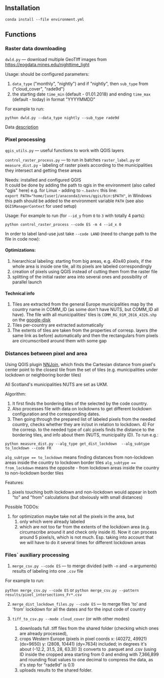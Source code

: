 ## Installation
`conda install --file environment.yml`

## Functions
### Raster data downloading
`dwld.py` —  download multiple GeoTIff images from https://eogdata.mines.edu/nighttime_light

Usage: should be configured parameters:
1) `data_type` ("monthly", "nightly") 
and if "nightly", then `sub_type` from ("cloud_cover", "rade9d")
2) the starting date `time_min` (default - 01.01.2018) and ending `time_max` (default - today) in format "YYYYMMDD"

For example to run:

`python dwld.py --data_type nightly --sub_type rade9d`

Data [description](https://eogdata.mines.edu/products/vnl/)

### Pixel processing
`qgis_utils.py` — useful functions to work with QGIS layers

`control_raster_process.py` —  to run in batches `raster_label.py` or `measure_dist.py` - labeling of raster pixels according 
to the municipalities they intersect and getting these areas

Needs: installed and configured QGIS\
It could be done by adding the path to qgis in the 
environment (also called "qgis" here) e.g. for Linux - adding to 
`~.bashrc` this line:\
`export PATH="home/[user]/anaconda3/envs/qgis/bin:$PATH"`,
in Windows this path should be added to the environment 
variable `PATH`
(see also `QGISManagerContext` for used setup)

Usage:
For example to run (for `--id_y` from `0` to `3` 
with totally 4 parts):

`python control_raster_process --code ES -m 4 --id_x 0`

In order to label land-use just take `--code LAND`
(need to change path to the file in code now):

#### Optimizations:
1) hierarchical labeling: starting from big areas, e.g. 40x40 pixels, if the whole area is inside one tile, 
all its pixels are labeled correspondingly
2) creation of pixels using QGIS instead of cutting them from the raster file
3) splitting of the initial raster area into several ones and possibility of parallel launch

#### Technical info
1) Tiles are extracted from the general Europe municipalities map by the country name in COMM_ID
   (as some don't have NUTS, but COMM_ID all have).
   The file with all municipalities' tiles is `COMM_RG_01M_2016_4326.shp` 
   on the [google-disk](https://drive.google.com/drive/folders/1bJRAxose2mekKBZHRilsgRgMzOK5i6yl?usp=sharing)
2) Tiles per-country are extracted automatically
3) The extents of tiles are taken from the properties of corresp. layers (the same link as before) automatically and then the rectangulars 
   from pixels are circumscribed around them with some gap
   
### Distances between pixel and area

Using QGIS plugin [NNJoin](http://arken.nmbu.no/~havatv/gis/qgisplugins/NNJoin/), 
which finds the Cartesian distance from pixel's center point to the closest tile from the set of tiles
(e.g. municipalities under lockdown or neighboring border tiles)

All Scotland's municipalities NUTS are set as UKM.

Algorithm:
1) It first finds the bordering tiles of the selected by the code country.
2) Also processes file with data on lockdowns to get different lockdown configuration
and the corresponding dates.
3) Then going through the prepared list of labeled pixels from the needed
country, checks whether they are in/out in relation to lockdown.
   4) For the corresp. to the needed type of calc pixels finds 
      the distance to the bordering tiles, and info about them 
      (NUTS, municipality ID).
To run e.g.:

`python measure_dist.py --alg_type get_dist_lockdown 
--alg_subtype to_lockdown --code FR`

`alg_subtype == to_lockdown` means finding distances from non-lockdown
areas inside the country to lockdown border tiles
`alg_subtype == from_lockdown` means the opposite - from lockdown
areas inside the country to non-lockdown border tiles

Features:
1) pixels touching both lockdown and non-lockdown would appear in
both "to" and "from" calculations 
   (but obviously with small distances)
   
Possible TODOs:
1) for optimization maybe take not all the pixels in the area, but
   1) only which were already labeled
   2) which are not too far from the extents of the lockdown area 
      (e.g. circumscribe around it and check only inside it). 
      Now it can process around 5 pixels/s, which is not much.
      Esp. taking into account that we will have to do it several times for different
      lockdown areas
      
### Files` auxiliary processing
1) `merge_csv.py --code ES` — to merge divided (with `-n` and `-m` arguments) 
   results of labeling into one `.csv` file

For example to run:

`python merge_csv.py --code ES` or `python merge_csv.py --pattern results/pixel_intersections_Fr*.csv`

2) `merge_dist_lockdown_files.py --code ES` —  to merge files 'to' and 'from' lockdown for all the dates and for the input code of country

3) `tiff_to_csv.py --mode cloud_cover` (or with other modes) 
   1) downloads 
   full .tiff files from the shared folder 
   (checking which ones are already processed), 
   2) crops Western Europe (pixels in pixel coords x: (40272, 49921) (dx=9650)
    y: (2808, 10441) (dy=7634) included; 
   in degrees it's about (-12.2, 31.5, 28, 63.3))
      3) converts to .parquet and .csv (using ID inside the cropped area
         starting from 0 and ending with 7,366,899 and rounding float 
         values to one decimal to compress the data, as it's step for "rade9d" 
         is 0.1)
   4) uploads results to the shared folder. 